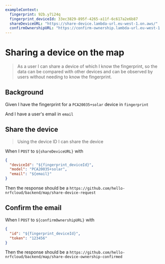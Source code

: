 ```yaml
---
exampleContext:
  fingerprint: 92b.y7i24q
  fingerprint_deviceId: 33ec3829-895f-4265-a11f-6c617a2e6b87
  shareDeviceURL: "https://share-device.lambda-url.eu-west-1.on.aws/"
  confirmOwnershipURL: "https://confirm-ownership.lambda-url.eu-west-1.on.aws/"
---
```


# Sharing a device on the map

> As a user I can share a device of which I know the fingerprint, so the data
> can be compared with other devices and can be observed by users without
> needing to know the fingerprint.

## Background

Given I have the fingerprint for a `PCA20035+solar` device in `fingerprint`

And I have a user's email in `email`

## Share the device

> Using the device ID I can share the device

When I `POST` to `${shareDeviceURL}` with

```json
{
  "deviceId": "${fingerprint_deviceId}",
  "model": "PCA20035+solar",
  "email": "${email}"
}
```

Then the response should be a
`https://github.com/hello-nrfcloud/backend/map/share-device-request`

## Confirm the email

When I `POST` to `${confirmOwnershipURL}` with

```json
{
  "id": "${fingerprint_deviceId}",
  "token": "123456"
}
```

Then the response should be a
`https://github.com/hello-nrfcloud/backend/map/share-device-ownership-confirmed`
